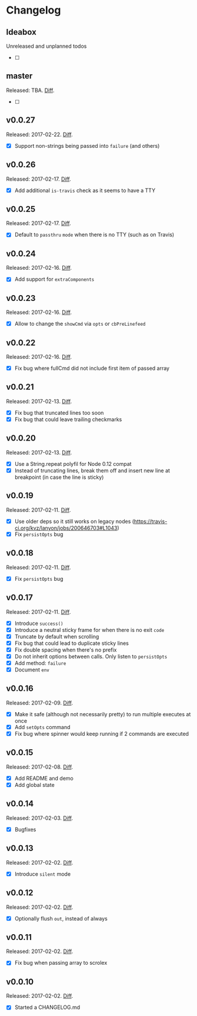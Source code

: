 # Changelog

## Ideabox

Unreleased and unplanned todos

- [ ] 

## master

Released: TBA.
[Diff](https://github.com/kvz/scrolex/compare/v0.0.27...master).

- [ ] 

## v0.0.27

Released: 2017-02-22.
[Diff](https://github.com/kvz/scrolex/compare/v0.0.26...v0.0.27).

- [x] Support non-strings being passed into `failure` (and others)

## v0.0.26

Released: 2017-02-17.
[Diff](https://github.com/kvz/scrolex/compare/v0.0.25...v0.0.26).

- [x] Add additional `is-travis` check as it seems to have a TTY

## v0.0.25

Released: 2017-02-17.
[Diff](https://github.com/kvz/scrolex/compare/v0.0.24...v0.0.25).

- [x] Default to `passthru` `mode` when there is no TTY (such as on Travis)

## v0.0.24

Released: 2017-02-16.
[Diff](https://github.com/kvz/scrolex/compare/v0.0.23...v0.0.24).

- [x] Add support for `extraComponents`

## v0.0.23

Released: 2017-02-16.
[Diff](https://github.com/kvz/scrolex/compare/v0.0.22...v0.0.23).

- [x] Allow to change the `showCmd` via `opts` or `cbPreLinefeed`

## v0.0.22

Released: 2017-02-16.
[Diff](https://github.com/kvz/scrolex/compare/v0.0.21...v0.0.22).

- [x] Fix bug where fullCmd did not include first item of passed array

## v0.0.21

Released: 2017-02-13.
[Diff](https://github.com/kvz/scrolex/compare/v0.0.20...v0.0.21).

- [x] Fix bug that truncated lines too soon
- [x] Fix bug that could leave trailing checkmarks

## v0.0.20

Released: 2017-02-13.
[Diff](https://github.com/kvz/scrolex/compare/v0.0.19...v0.0.20).

- [x] Use a String.repeat polyfil for Node 0.12 compat
- [x] Instead of truncating lines, break them off and insert new line at breakpoint (in case the line is sticky)

## v0.0.19

Released: 2017-02-11.
[Diff](https://github.com/kvz/scrolex/compare/v0.0.18...v0.0.19).

- [x] Use older deps so it still works on legacy nodes (https://travis-ci.org/kvz/lanyon/jobs/200646703#L1043)
- [x] Fix `persistOpts` bug

## v0.0.18

Released: 2017-02-11.
[Diff](https://github.com/kvz/scrolex/compare/v0.0.18...v0.0.17).

- [x] Fix `persistOpts` bug

## v0.0.17

Released: 2017-02-11.
[Diff](https://github.com/kvz/scrolex/compare/v0.0.17...v0.0.16).

- [x] Introduce `success()`
- [x] Introduce a neutral sticky frame for when there is no exit `code`
- [x] Truncate by default when scrolling
- [x] Fix bug that could lead to duplicate sticky lines
- [x] Fix double spacing when there's no prefix
- [x] Do not inherit options between calls. Only listen to `persistOpts`
- [x] Add method: `failure`
- [x] Document `env`

## v0.0.16

Released: 2017-02-09.
[Diff](https://github.com/kvz/scrolex/compare/v0.0.16...v0.0.15).

- [x] Make it safe (although not necessarily pretty) to run multiple executes at once
- [x] Add `setOpts` command
- [x] Fix bug where spinner would keep running if 2 commands are executed

## v0.0.15

Released: 2017-02-08.
[Diff](https://github.com/kvz/scrolex/compare/v0.0.15...v0.0.14).

- [x] Add README and demo
- [x] Add global state

## v0.0.14

Released: 2017-02-03.
[Diff](https://github.com/kvz/scrolex/compare/v0.0.14...v0.0.13).

- [x] Bugfixes

## v0.0.13

Released: 2017-02-02.
[Diff](https://github.com/kvz/scrolex/compare/v0.0.13...v0.0.12).

- [x] Introduce `silent` mode

## v0.0.12

Released: 2017-02-02.
[Diff](https://github.com/kvz/scrolex/compare/v0.0.11...v0.0.12).

- [x] Optionally flush `out`, instead of always

## v0.0.11

Released: 2017-02-02.
[Diff](https://github.com/kvz/scrolex/compare/v0.0.10...v0.0.11).

- [x] Fix bug when passing array to scrolex

## v0.0.10

Released: 2017-02-02.
[Diff](https://github.com/kvz/scrolex/compare/431c258605b96acbf1a1779d40bf2e0bfb944bd5...v0.0.10).

- [x] Started a CHANGELOG.md
